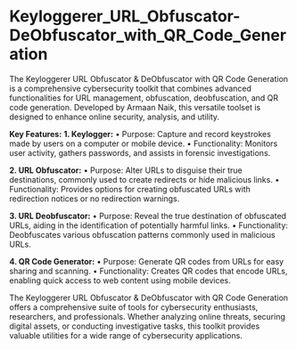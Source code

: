 # Keyloggerer_URL_Obfuscator-DeObfuscator_with_QR_Code_Generation
The Keyloggerer URL Obfuscator &amp; DeObfuscator with QR Code Generation is a comprehensive cybersecurity toolkit that combines advanced functionalities for URL management, obfuscation, deobfuscation, and QR code generation. Developed by Armaan Naik, this versatile toolset is designed to enhance online security, analysis, and utility.

**Key Features:**
**1. Keylogger:**
• Purpose: Capture and record keystrokes made by users on a computer or mobile device.
• Functionality: Monitors user activity, gathers passwords, and assists in forensic investigations.

**2. URL Obfuscator:**
• Purpose: Alter URLs to disguise their true destinations, commonly used to create redirects or hide malicious links.
• Functionality: Provides options for creating obfuscated URLs with redirection notices or no redirection warnings.

**3. URL Deobfuscator:**
• Purpose: Reveal the true destination of obfuscated URLs, aiding in the identification of potentially harmful links.
• Functionality: Deobfuscates various obfuscation patterns commonly used in malicious URLs.

**4. QR Code Generator:**
• Purpose: Generate QR codes from URLs for easy sharing and scanning.
• Functionality: Creates QR codes that encode URLs, enabling quick access to web content using mobile devices.

The Keyloggerer URL Obfuscator &amp; DeObfuscator with QR Code Generation offers a comprehensive suite of tools for cybersecurity enthusiasts, researchers, and professionals. Whether analyzing online threats, securing digital assets, or conducting investigative tasks, this toolkit provides valuable utilities for a wide range of cybersecurity applications.
